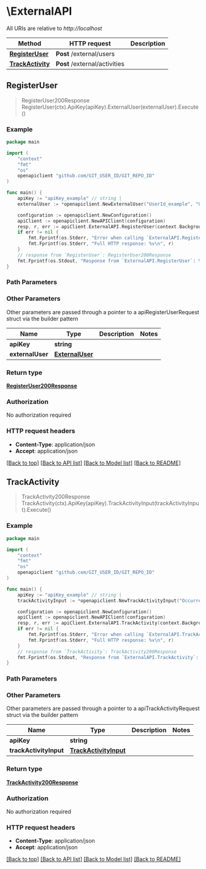 # \ExternalAPI

All URIs are relative to *http://localhost*

Method | HTTP request | Description
------------- | ------------- | -------------
[**RegisterUser**](ExternalAPI.md#RegisterUser) | **Post** /external/users | 
[**TrackActivity**](ExternalAPI.md#TrackActivity) | **Post** /external/activities | 



## RegisterUser

> RegisterUser200Response RegisterUser(ctx).ApiKey(apiKey).ExternalUser(externalUser).Execute()



### Example

```go
package main

import (
	"context"
	"fmt"
	"os"
	openapiclient "github.com/GIT_USER_ID/GIT_REPO_ID"
)

func main() {
	apiKey := "apiKey_example" // string | 
	externalUser := *openapiclient.NewExternalUser("UserId_example", "Username_example") // ExternalUser | 

	configuration := openapiclient.NewConfiguration()
	apiClient := openapiclient.NewAPIClient(configuration)
	resp, r, err := apiClient.ExternalAPI.RegisterUser(context.Background()).ApiKey(apiKey).ExternalUser(externalUser).Execute()
	if err != nil {
		fmt.Fprintf(os.Stderr, "Error when calling `ExternalAPI.RegisterUser``: %v\n", err)
		fmt.Fprintf(os.Stderr, "Full HTTP response: %v\n", r)
	}
	// response from `RegisterUser`: RegisterUser200Response
	fmt.Fprintf(os.Stdout, "Response from `ExternalAPI.RegisterUser`: %v\n", resp)
}
```

### Path Parameters



### Other Parameters

Other parameters are passed through a pointer to a apiRegisterUserRequest struct via the builder pattern


Name | Type | Description  | Notes
------------- | ------------- | ------------- | -------------
 **apiKey** | **string** |  | 
 **externalUser** | [**ExternalUser**](ExternalUser.md) |  | 

### Return type

[**RegisterUser200Response**](RegisterUser200Response.md)

### Authorization

No authorization required

### HTTP request headers

- **Content-Type**: application/json
- **Accept**: application/json

[[Back to top]](#) [[Back to API list]](../README.md#documentation-for-api-endpoints)
[[Back to Model list]](../README.md#documentation-for-models)
[[Back to README]](../README.md)


## TrackActivity

> TrackActivity200Response TrackActivity(ctx).ApiKey(apiKey).TrackActivityInput(trackActivityInput).Execute()



### Example

```go
package main

import (
	"context"
	"fmt"
	"os"
	openapiclient "github.com/GIT_USER_ID/GIT_REPO_ID"
)

func main() {
	apiKey := "apiKey_example" // string | 
	trackActivityInput := *openapiclient.NewTrackActivityInput("Occurrence_example", "ActivityId_example", "UserId_example") // TrackActivityInput | 

	configuration := openapiclient.NewConfiguration()
	apiClient := openapiclient.NewAPIClient(configuration)
	resp, r, err := apiClient.ExternalAPI.TrackActivity(context.Background()).ApiKey(apiKey).TrackActivityInput(trackActivityInput).Execute()
	if err != nil {
		fmt.Fprintf(os.Stderr, "Error when calling `ExternalAPI.TrackActivity``: %v\n", err)
		fmt.Fprintf(os.Stderr, "Full HTTP response: %v\n", r)
	}
	// response from `TrackActivity`: TrackActivity200Response
	fmt.Fprintf(os.Stdout, "Response from `ExternalAPI.TrackActivity`: %v\n", resp)
}
```

### Path Parameters



### Other Parameters

Other parameters are passed through a pointer to a apiTrackActivityRequest struct via the builder pattern


Name | Type | Description  | Notes
------------- | ------------- | ------------- | -------------
 **apiKey** | **string** |  | 
 **trackActivityInput** | [**TrackActivityInput**](TrackActivityInput.md) |  | 

### Return type

[**TrackActivity200Response**](TrackActivity200Response.md)

### Authorization

No authorization required

### HTTP request headers

- **Content-Type**: application/json
- **Accept**: application/json

[[Back to top]](#) [[Back to API list]](../README.md#documentation-for-api-endpoints)
[[Back to Model list]](../README.md#documentation-for-models)
[[Back to README]](../README.md)

